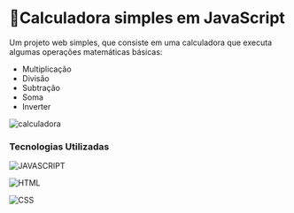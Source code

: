 # 🧮Calculadora simples em JavaScript 

Um projeto  web simples, que consiste em uma calculadora que executa algumas operações matemáticas básicas:

 - Multiplicação
 - Divisão
 - Subtração
 - Soma
 - Inverter
 

![calculadora](https://user-images.githubusercontent.com/52001215/140405135-b32edb63-b6bf-484d-80a4-51e4201ac12d.png)

### <a  name="tecnologias-utilizadas"></a>  Tecnologias Utilizadas

![JAVASCRIPT](https://img.shields.io/badge/JavaScript-323330?style=for-the-badge&logo=javascript&logoColor=F7DF1E)

![HTML](https://img.shields.io/badge/HTML5-E34F26?style=for-the-badge&logo=html5&logoColor=white)

![CSS](https://img.shields.io/badge/CSS-239120?&style=for-the-badge&logo=css3&logoColor=white)

